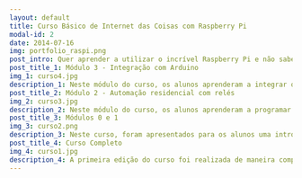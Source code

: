 ```yaml
---
layout: default
title: Curso Básico de Internet das Coisas com Raspberry Pi
modal-id: 2
date: 2014-07-16
img: portfolio_raspi.png
post_intro: Quer aprender a utilizar o incrível Raspberry Pi e não sabe por onde começar? A 4flyers, em parceria com a <a href="http://www.huinfinito.com.br/">Hu Infinito</a> estão oferecendo o Curso Básico de Internet das Coisas com Raspberry Pi para você. Atualmente o curso está sendo ministrado em módulos, o que te permite focar mais naqueles assuntos que mais te interessam. Esse projeto foi desenvolvido com muito carinho para você sair do curso totalmente habilitado a criar inúmeros projetos. Ficou curioso? Visite a página do <a href="http://www.huinfinito.com.br/80-curso-de-iot-rapsberry-pi">curso</a> e saiba mais sobre as próximas edições de cada módulo do curso! <br/><br/> 
post_title_1: Módulo 3 - Integração com Arduino
img_1: curso4.jpg
description_1: Neste módulo do curso, os alunos aprenderam a integrar o raspberry pi com um arduino através de uma porta serial.
post_title_2: Módulo 2 - Automação residencial com relés
img_2: curso3.jpg
description_2: Neste módulo do curso, os alunos aprenderam a programar em python as portas de propósito geral do Raspberry Pi 3 para serem capazes de controlar o acionamento de lâmpadas e aparelhos eletrodomésticos de casa utilizando relés.
post_title_3: Módulos 0 e 1
img_3: curso2.png
description_3: Neste curso, foram apresentados para os alunos uma introdução ao conceito de sistemas embarcados bem como uma introdução ao Raspberry Pi. Além disso, os alunos aprenderam a instalar e configurar o sistema operacional Raspbian no cartão SD do Raspberry Pi, aprenderam a utilizar o Raspberry Pi por meio de um acesso remoto bem como foram introduzidos a alguns comandos de terminal Linux que tornam a experiência de utilizar e programar o Raspberry muito mais fácil.
post_title_4: Curso Completo
img_4: curso1.jpg
description_4: A primeira edição do curso foi realizada de maneira completa. Os alunos tiveram aulas durante toda a semana e aprenderam desde os princípios básicos de sistemas embarcados até o controle das portas de propósito geral do Raspberry Pi.
---
```

